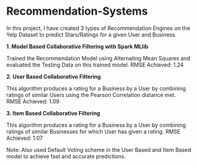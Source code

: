 # Recommendation-Systems
In this project, I have created 3 types of Recommendation Engines on the Yelp Dataset to predict Stars/Ratings for a given User and Business.

__1. Model Based Collaborative Filtering with Spark MLlib__

Trained the Recommendation Model using Alternating Mean Squares and evaluated the Testing Data on this trained model.
RMSE Achieved: 1.24

__2. User Based Collaborative Filtering__

This algorithm produces a rating for a Business by a User by combining ratings of similar Users using the Pearson Correlation distance met.  
RMSE Achieved: 1.09

__3. Item Based Collaborative Filtering__

This algorithm produces a rating for a Business by a User by combining ratings of similar Businesses for which User has given a rating.
RMSE Achieved: 1.07

Note: Also used Default Voting scheme in the User Based and Item Based model to achieve fast and accurate predictions.
